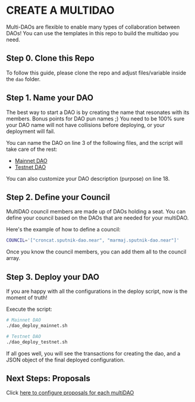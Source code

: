 # CREATE A MULTIDAO

Multi-DAOs are flexible to enable many types of collaboration between DAOs! You can use the templates in this repo to build the multidao you need.

## Step 0. Clone this Repo

To follow this guide, please clone the repo and adjust files/variable inside the `dao` folder.

## Step 1. Name your DAO

The best way to start a DAO is by creating the name that resonates with its members. Bonus points for DAO pun names ;)
You need to be 100% sure your DAO name will not have collisions before deploying, or your deployment will fail.

You can name the DAO on line 3 of the following files, and the script will take care of the rest:

* [Mainnet DAO](./dao_deploy_mainnet.sh)
* [Testnet DAO](./dao_deploy_testnet.sh)

You can also customize your DAO description (purpose) on line 18.

## Step 2. Define your Council

MultiDAO council members are made up of DAOs holding a seat. You can define your council based on the DAOs that are needed for your multiDAO.

Here's the example of how to define a council:
```bash
COUNCIL='["croncat.sputnik-dao.near", "marmaj.sputnik-dao.near"]'
```

Once you know the council members, you can add them all to the council array.

## Step 3. Deploy your DAO

If you are happy with all the configurations in the deploy script, now is the moment of truth!

Execute the script:

```bash
# Mainnet DAO
./dao_deploy_mainnet.sh

# Testnet DAO
./dao_deploy_testnet.sh
```

If all goes well, you will see the transactions for creating the dao, and a JSON object of the final deployed configuration.

## Next Steps: Proposals

Click [here to configure proposals for each multiDAO](./PROPOSALS_FLOW.md)